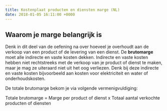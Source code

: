 ```yaml
---
title: Kostenplaat producten en diensten marge (NL)
date: 2018-01-05 16:11:00 +0000
---
```

## Waarom je marge belangrijk is

Denk in dit deel van de oefening na over hoeveel je overhoudt aan de verkoop van een product of de levering van een dienst. De **brutomarge** moet alle indirecte en vaste kosten dekken. Indirecte en vaste kosten hebben niet rechtstreeks met de verkoop van je product of dienst te maken, maar je mag ze uiteraard niet uit het oog verliezen. Denk bij deze indirecte en vaste kosten bijvoorbeeld aan kosten voor elektriciteit en water of onderhoudskosten.

De totale brutomarge bekom je via volgende vermenigvuldiging:

Totale brutomarge = Marge per product of dienst x Totaal aantal verkochte producten of diensten 